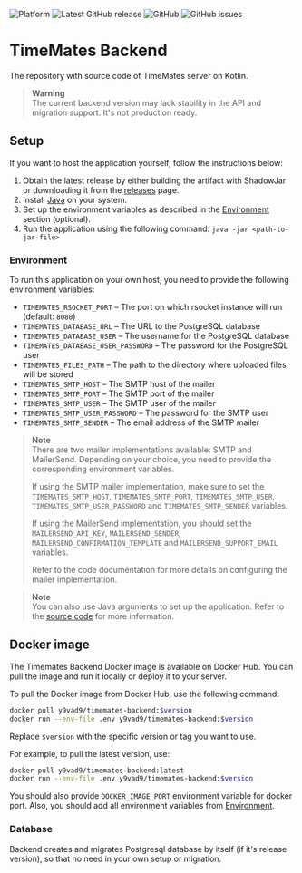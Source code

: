 ![Platform](https://img.shields.io/badge/platform-jvm-yellow)
![Latest GitHub release](https://img.shields.io/github/v/release/timemates/backend?include_prereleases)
![GitHub](https://img.shields.io/github/license/timemates/backend)
![GitHub issues](https://img.shields.io/github/issues/timemates/backend)

# TimeMates Backend

The repository with source code of TimeMates server on Kotlin.

> **Warning** <br>
> The current backend version may lack stability in the API and migration support. It's not production ready.

## Setup

If you want to host the application yourself, follow the instructions below:

1. Obtain the latest release by either building the artifact with ShadowJar or downloading it from
   the [releases](https://github.com/timemates/backend/releases) page.
2. Install [Java](https://openjdk.org/) on your system.
3. Set up the environment variables as described in the [Environment](#environment) section (optional).
4. Run the application using the following command: `java -jar <path-to-jar-file>`

### Environment

To run this application on your own host, you need to provide the following environment variables:
- `TIMEMATES_RSOCKET_PORT` – The port on which rsocket instance will run (default: `8080`)
- `TIMEMATES_DATABASE_URL` – The URL to the PostgreSQL database
- `TIMEMATES_DATABASE_USER` – The username for the PostgreSQL database
- `TIMEMATES_DATABASE_USER_PASSWORD` – The password for the PostgreSQL user
- `TIMEMATES_FILES_PATH` – The path to the directory where uploaded files will be stored
- `TIMEMATES_SMTP_HOST` – The SMTP host of the mailer
- `TIMEMATES_SMTP_PORT` – The SMTP port of the mailer
- `TIMEMATES_SMTP_USER` – The SMTP user of the mailer
- `TIMEMATES_SMTP_USER_PASSWORD` – The password for the SMTP user
- `TIMEMATES_SMTP_SENDER` – The email address of the SMTP mailer

> **Note** <br>
> There are two mailer implementations available: SMTP and MailerSend. Depending on your choice, you need to provide the
> corresponding environment variables.
>
> If using the SMTP mailer implementation, make sure to set
> the `TIMEMATES_SMTP_HOST`, `TIMEMATES_SMTP_PORT`, `TIMEMATES_SMTP_USER`, `TIMEMATES_SMTP_USER_PASSWORD` and
> `TIMEMATES_SMTP_SENDER` variables.
>
> If using the MailerSend implementation, you should set the `MAILERSEND_API_KEY`, `MAILERSEND_SENDER`, `MAILERSEND_CONFIRMATION_TEMPLATE` and `MAILERSEND_SUPPORT_EMAIL` variables.
>
> Refer to the code documentation for more details on configuring the mailer implementation.

> **Note** <br>
> You can also use Java arguments to set up the application. Refer to
> the [source code](/app/src/main/kotlin/io/timemates/backend/application/Application.kt) for more
> information.

## Docker image

The Timemates Backend Docker image is available on Docker Hub. You can pull the image and run it locally or deploy it to
your server.

To pull the Docker image from Docker Hub, use the following command:

```bash
docker pull y9vad9/timemates-backend:$version
docker run --env-file .env y9vad9/timemates-backend:$version
```

Replace `$version` with the specific version or tag you want to use.

For example, to pull the latest version, use:

```bash
docker pull y9vad9/timemates-backend:latest
docker run --env-file .env y9vad9/timemates-backend:$version
```

You should also provide `DOCKER_IMAGE_PORT` environment variable for docker port. Also,
you should add all environment variables from [Environment](#environment).

### Database

Backend creates and migrates Postgresql database by itself (if it's release version),
so that no need in your own setup or migration.
